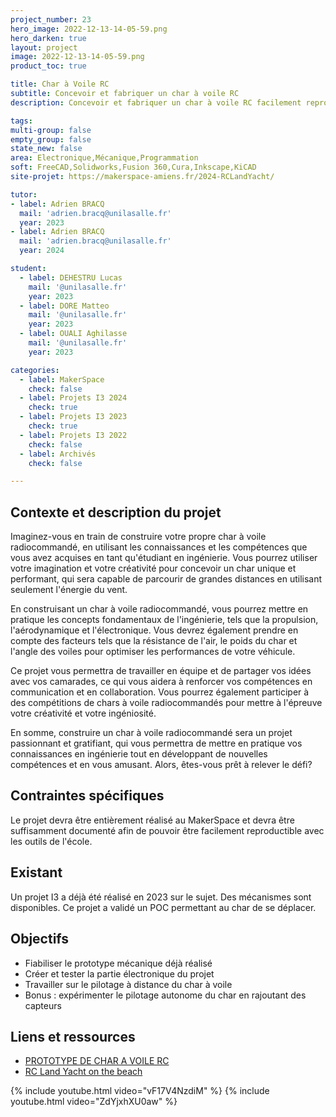 ```yaml
---
project_number: 23
hero_image: 2022-12-13-14-05-59.png
hero_darken: true
layout: project
image: 2022-12-13-14-05-59.png
product_toc: true

title: Char à Voile RC
subtitle: Concevoir et fabriquer un char à voile RC
description: Concevoir et fabriquer un char à voile RC facilement reproductible et en utilisant le matériel du MakerSpace.

tags: 
multi-group: false
empty_group: false
state_new: false
area: Electronique,Mécanique,Programmation
soft: FreeCAD,Solidworks,Fusion 360,Cura,Inkscape,KiCAD
site-projet: https://makerspace-amiens.fr/2024-RCLandYacht/

tutor:
- label: Adrien BRACQ
  mail: 'adrien.bracq@unilasalle.fr'
  year: 2023
- label: Adrien BRACQ
  mail: 'adrien.bracq@unilasalle.fr'
  year: 2024

student:
  - label: DEHESTRU Lucas
    mail: '@unilasalle.fr'
    year: 2023
  - label: DORE Matteo 
    mail: '@unilasalle.fr'
    year: 2023
  - label: OUALI Aghilasse 
    mail: '@unilasalle.fr'
    year: 2023

categories:
  - label: MakerSpace
    check: false
  - label: Projets I3 2024
    check: true
  - label: Projets I3 2023
    check: true
  - label: Projets I3 2022
    check: false
  - label: Archivés
    check: false

---
```


## Contexte et description du projet  

Imaginez-vous en train de construire votre propre char à voile radiocommandé, en utilisant les connaissances et les compétences que vous avez acquises en tant qu'étudiant en ingénierie. Vous pourrez utiliser votre imagination et votre créativité pour concevoir un char unique et performant, qui sera capable de parcourir de grandes distances en utilisant seulement l'énergie du vent.

En construisant un char à voile radiocommandé, vous pourrez mettre en pratique les concepts fondamentaux de l'ingénierie, tels que la propulsion, l'aérodynamique et l'électronique. Vous devrez également prendre en compte des facteurs tels que la résistance de l'air, le poids du char et l'angle des voiles pour optimiser les performances de votre véhicule.

Ce projet vous permettra de travailler en équipe et de partager vos idées avec vos camarades, ce qui vous aidera à renforcer vos compétences en communication et en collaboration. Vous pourrez également participer à des compétitions de chars à voile radiocommandés pour mettre à l'épreuve votre créativité et votre ingéniosité.

En somme, construire un char à voile radiocommandé sera un projet passionnant et gratifiant, qui vous permettra de mettre en pratique vos connaissances en ingénierie tout en développant de nouvelles compétences et en vous amusant. Alors, êtes-vous prêt à relever le défi?

## Contraintes spécifiques

Le projet devra être entièrement réalisé au MakerSpace et devra être suffisamment documenté afin de pouvoir être facilement reproductible avec les outils de l'école.

## Existant

Un projet I3 a déjà été réalisé en 2023 sur le sujet. Des mécanismes sont disponibles. Ce projet a validé un POC permettant au char de se déplacer.

## Objectifs

- Fiabiliser le prototype mécanique déjà réalisé
- Créer et tester la partie électronique du projet
- Travailler sur le pilotage à distance du char à voile
- Bonus : expérimenter le pilotage autonome du char en rajoutant des capteurs 

## Liens et ressources

- [PROTOTYPE DE CHAR A VOILE RC](https://www.youtube.com/watch?v=vF17V4NzdiM)
- [RC Land Yacht on the beach](https://www.youtube.com/watch?v=ZdYjxhXU0aw)

{% include youtube.html video="vF17V4NzdiM" %}
{% include youtube.html video="ZdYjxhXU0aw" %}
